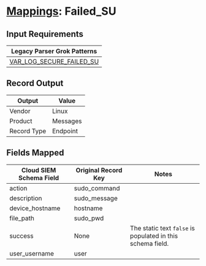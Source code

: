 # [Mappings](README.md): Failed_SU

## Input Requirements

|Legacy Parser Grok Patterns|
|-------------|
|[VAR_LOG_SECURE_FAILED_SU](../legacy_parsers/VAR_LOG_SECURE_FAILED_SU.md)|

## Record Output

|Output|Value|
|------|-----|
|Vendor|Linux|
|Product|Messages|
|Record Type|Endpoint|

## Fields Mapped

|Cloud SIEM Schema Field|Original Record Key|Notes|
|-----------------------|-------------------|-----|
|action|sudo_command||
|description|sudo_message||
|device_hostname|hostname||
|file_path|sudo_pwd||
|success|None|The static text `false` is populated in this schema field.|
|user_username|user||


